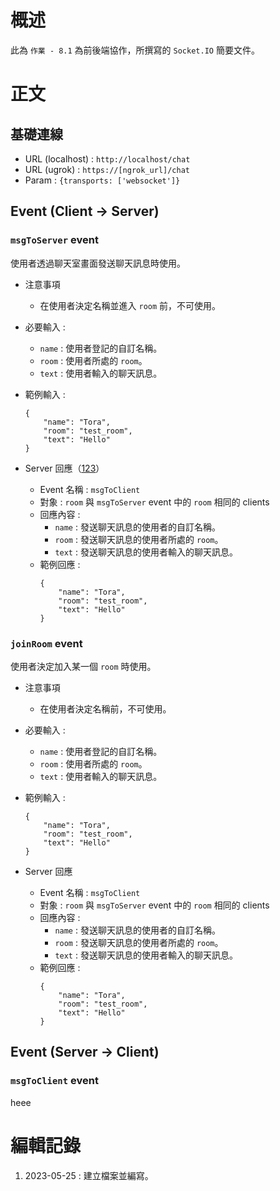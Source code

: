 # 概述
此為 `作業 - 8.1` 為前後端協作，所撰寫的 `Socket.IO` 簡要文件。

# 正文
## 基礎連線
- URL (localhost) : `http://localhost/chat`
- URL (ugrok) : `https://[ngrok_url]/chat`
- Param : `{transports: ['websocket']}`

## Event (Client -> Server)
### `msgToServer` event
使用者透過聊天室畫面發送聊天訊息時使用。

- 注意事項
    - 在使用者決定名稱並進入 `room` 前，不可使用。

- 必要輸入 : 
    - `name` : 使用者登記的自訂名稱。
    - `room` : 使用者所處的 `room`。
    - `text` : 使用者輸入的聊天訊息。

- 範例輸入 : 
    ```
    {
        "name": "Tora", 
        "room": "test_room", 
        "text": "Hello"
    }
    ```

- Server 回應（[123](#msgtoserver-event)）
    - Event 名稱 : `msgToClient`
    - 對象 : `room` 與 `msgToServer` event 中的 `room` 相同的 clients
    - 回應內容 : 
        - `name` : 發送聊天訊息的使用者的自訂名稱。
        - `room` : 發送聊天訊息的使用者所處的 `room`。
        - `text` : 發送聊天訊息的使用者輸入的聊天訊息。
    - 範例回應 : 
        ```
        {
            "name": "Tora", 
            "room": "test_room", 
            "text": "Hello"
        }
        ```

### `joinRoom` event
使用者決定加入某一個 `room` 時使用。

- 注意事項
    - 在使用者決定名稱前，不可使用。

- 必要輸入 : 
    - `name` : 使用者登記的自訂名稱。
    - `room` : 使用者所處的 `room`。
    - `text` : 使用者輸入的聊天訊息。

- 範例輸入 : 
    ```
    {
        "name": "Tora", 
        "room": "test_room", 
        "text": "Hello"
    }
    ```

- Server 回應
    - Event 名稱 : `msgToClient`
    - 對象 : `room` 與 `msgToServer` event 中的 `room` 相同的 clients
    - 回應內容 : 
        - `name` : 發送聊天訊息的使用者的自訂名稱。
        - `room` : 發送聊天訊息的使用者所處的 `room`。
        - `text` : 發送聊天訊息的使用者輸入的聊天訊息。
    - 範例回應 : 
        ```
        {
            "name": "Tora", 
            "room": "test_room", 
            "text": "Hello"
        }
        ```


## Event (Server -> Client)

### `msgToClient` event

heee

# 編輯記錄
1. 2023-05-25 : 建立檔案並編寫。